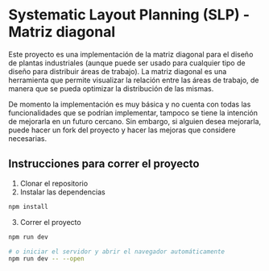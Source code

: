 # Systematic Layout Planning (SLP) - Matriz diagonal

Este proyecto es una implementación de la matriz diagonal para el diseño de plantas industriales (aunque puede ser usado para cualquier tipo de diseño para distribuir áreas de trabajo). La matriz diagonal es una herramienta que permite visualizar la relación entre las áreas de trabajo, de manera que se pueda optimizar la distribución de las mismas.

De momento la implementación es muy básica y no cuenta con todas las funcionalidades que se podrían implementar, tampoco se tiene la intención de mejorarla en un futuro cercano. Sin embargo, si alguien desea mejorarla, puede hacer un fork del proyecto y hacer las mejoras que considere necesarias.

## Instrucciones para correr el proyecto

1. Clonar el repositorio
2. Instalar las dependencias

```bash
npm install
```

3. Correr el proyecto

```bash
npm run dev

# o iniciar el servidor y abrir el navegador automáticamente
npm run dev -- --open
```

